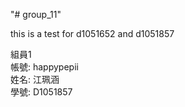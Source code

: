 "# group_11" 


this is a test for d1051652 and d1051857


組員1 <br/>
帳號: happypepii <br/>
姓名: 江珮涵 <br/>
學號: D1051857 <br/>

